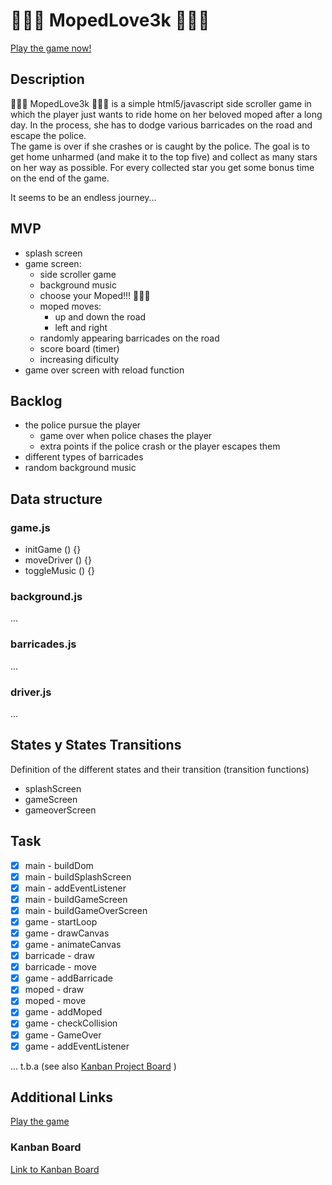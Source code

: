 # :purple_heart::black_heart::purple_heart: MopedLove3k :purple_heart::black_heart::purple_heart:

[Play the game now!](https://lemade3k.github.io/moped-love-3k/index.html)

## Description
:purple_heart::black_heart::purple_heart: MopedLove3k :purple_heart::black_heart::purple_heart: is a simple html5/javascript side scroller game in which the player just wants to ride home on her beloved moped after a long day. In the process, she has to dodge various barricades on the road and escape the police.  
The game is over if she crashes or is caught by the police. The goal is to get home unharmed (and make it to the top five) and collect as many stars on her way as possible. For every collected star you get some bonus time on the end of the game. 

It seems to be an endless journey...


## MVP
* splash screen 
* game screen: 
  * side scroller game
  * background music
  * choose your Moped!!! :purple_heart::black_heart::purple_heart:
  * moped moves: 
    * up and down the road
    * left and right 
  * randomly appearing barricades on the road
  * score board (timer)
  * increasing dificulty
* game over screen with reload function

## Backlog
* the police pursue the player
  * game over when police chases the player
  * extra points if the police crash or the player escapes them
* different types of barricades
* random background music 

## Data structure

### game.js
* initGame () {}
* moveDriver () {}
* toggleMusic () {}

### background.js
...

### barricades.js
...

### driver.js
...

## States y States Transitions
Definition of the different states and their transition (transition functions)

- splashScreen
- gameScreen
- gameoverScreen


## Task
- [x] main - buildDom
- [x] main - buildSplashScreen
- [x] main - addEventListener
- [x] main - buildGameScreen
- [x] main - buildGameOverScreen
- [x] game - startLoop
- [x] game - drawCanvas
- [x] game - animateCanvas
- [x] barricade - draw
- [x] barricade - move
- [x] game - addBarricade
- [x] moped - draw
- [x] moped - move
- [x] game - addMoped
- [x] game - checkCollision
- [x] game - GameOver
- [x] game - addEventListener

... t.b.a (see also [Kanban Project Board](#kanban) ) 

## Additional Links
[Play the game](https://lemade3k-ironhack.github.io/moped-love-3k/)

### <a name="kanban"></a> Kanban Board
[Link to Kanban Board](https://github.com/lemade3k/moped-love-3k/projects/1?fullscreen=true)
